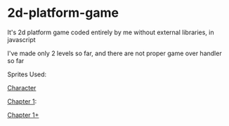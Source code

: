 # 2d-platform-game
It's 2d platform game coded entirely by me without external libraries, in javascript

I've made only 2 levels so far, and there are not proper game over handler so far

Sprites Used:

[Character]

[Chapter 1]:

[Chapter 1+]


   [Character]: <https://devilsworkshop.itch.io/platformer-free-2d-sprites-game-art-and-ui>
   [Chapter 1]: <https://raventale.itch.io/parallax-background>
   [Chapter 1+]: <https://free-game-assets.itch.io/free-horizontal-game-backgrounds>
